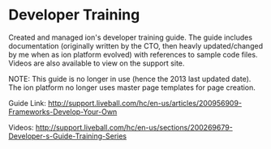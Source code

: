 # Developer Training

Created and managed ion's developer training guide. The guide includes documentation (originally written by the CTO, then heavly updated/changed by me when as ion platform evolved) with references to sample code files. Videos are also available to view on the support site.

NOTE: This guide is no longer in use (hence the 2013 last updated date). The ion platform no longer uses master page templates for page creation. 

Guide Link: http://support.liveball.com/hc/en-us/articles/200956909-Frameworks-Develop-Your-Own

Videos: http://support.liveball.com/hc/en-us/sections/200269679-Developer-s-Guide-Training-Series
